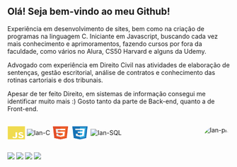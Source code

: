 ## Olá! Seja bem-vindo ao meu Github!

Experiência em desenvolvimento de sites, bem como na criação de programas na linguagem C.
Iniciante em Javascript, buscando cada vez mais conhecimento e aprimoramentos, fazendo cursos por
fora da faculdade, como vários no Alura, CS50 Harvard e alguns da Udemy.  

Advogado com experiência em Direito Civil nas atividades de elaboração de sentenças, gestão
escritorial, análise de contratos e conhecimento das rotinas cartoriais e dos tribunais.

Apesar de ter feito Direito, em sistemas de informação consegui me identificar muito mais :) Gosto tanto da parte de Back-end, quanto a de Front-end.


<div style="display: inline_block"><br>
  <img align="center" alt="Ian-Js" height="30" width="40" src="https://raw.githubusercontent.com/devicons/devicon/master/icons/javascript/javascript-plain.svg"  target="_blank">
  <img align="center" alt="Ian-C" height="30" width="40" src="https://img.shields.io/badge/C-00599C?style=for-the-badge&logo=c&logoColor=white"  target="_blank">
  <img align="center" alt="Ian-HTML" height="30" width="40" src="https://raw.githubusercontent.com/devicons/devicon/master/icons/html5/html5-original.svg"  target="_blank">
  <img align="center" alt="Ian-CSS" height="30" width="40" src="https://raw.githubusercontent.com/devicons/devicon/master/icons/css3/css3-original.svg"  target="_blank">
  <img align="center" alt="Ian-SQL" height="30" width="40" src="https://cdn4.iconfinder.com/data/icons/flat-pro-database-set-1/32/sql-badge-1024.png"  target="_blank">
  <img align="right" alt="Ian-pic" height="150" style="border-radius:50px;" src="https://media.tenor.com/yDPzBnrXsUwAAAAC/wwu2jt-wwu2johnnytriggers.gif"  target="_blank">
  
</div>
  
  ##
 
<div> 
  <a href="https://www.instagram.com/ianvct/" target="_blank"><img src="https://img.shields.io/badge/-Instagram-%23E4405F?style=for-the-badge&logo=instagram&logoColor=white" target="_blank"></a>
  <a href = "mailto:ianvcts@gmail.com"><img src="https://img.shields.io/badge/-Gmail-%23333?style=for-the-badge&logo=gmail&logoColor=white" target="_blank"></a>
  <a href="https://www.linkedin.com/in/ian-victor-moreira-tadeu-de-soares-1704a621a/" target="_blank"><img src="https://img.shields.io/badge/-LinkedIn-%230077B5?style=for-the-badge&logo=linkedin&logoColor=white" target="_blank"></a> 
   <a href="https://www.crunchyroll.com/pt-br/user/tsukiro123" target="_blank"><img src="https://img.shields.io/badge/Crunchyroll-F47521?style=for-the-badge&logo=crunchyroll&logoColor=white" target="_blank"></a> 
</div>


